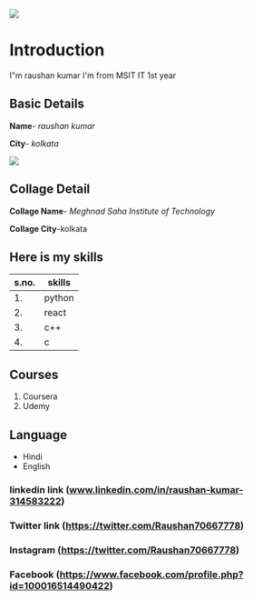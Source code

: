 ![](https://github.com/raushan1511/raushan1511/blob/main/rkk1511.png)

# Introduction
I"m raushan kumar I'm from MSIT IT 1st year

## Basic Details
**Name**- *raushan kumar*

**City**- *kolkata*

<img src="https://img.icons8.com/bubbles/50/000000/kolkata.png"/>

## Collage Detail
**Collage Name**- *Meghnad Saha Institute of Technology*

**Collage City**-kolkata

## Here is my skills
|s.no.|skills|
|---|---|
|1.|python|
|2.|react|
|3.|c++|
|4.|c|

## Courses
1. Coursera
2. Udemy

## Language
 - Hindi
 - English

### linkedin link (www.linkedin.com/in/raushan-kumar-314583222)
### Twitter link (https://twitter.com/Raushan70667778)
### Instagram (https://twitter.com/Raushan70667778)
### Facebook (https://www.facebook.com/profile.php?id=100016514490422)
